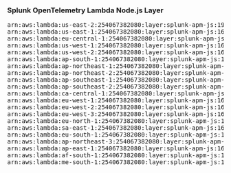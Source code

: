 <h3>Splunk OpenTelemetry Lambda Node.js Layer</h3>

<pre>
arn:aws:lambda:us-east-2:254067382080:layer:splunk-apm-js:197
arn:aws:lambda:us-east-1:254067382080:layer:splunk-apm-js:16
arn:aws:lambda:eu-central-1:254067382080:layer:splunk-apm-js:16
arn:aws:lambda:us-west-1:254067382080:layer:splunk-apm-js:16
arn:aws:lambda:us-west-2:254067382080:layer:splunk-apm-js:16
arn:aws:lambda:ap-south-1:254067382080:layer:splunk-apm-js:16
arn:aws:lambda:ap-northeast-1:254067382080:layer:splunk-apm-js:16
arn:aws:lambda:ap-northeast-2:254067382080:layer:splunk-apm-js:16
arn:aws:lambda:ap-southeast-1:254067382080:layer:splunk-apm-js:16
arn:aws:lambda:ap-southeast-2:254067382080:layer:splunk-apm-js:16
arn:aws:lambda:ca-central-1:254067382080:layer:splunk-apm-js:16
arn:aws:lambda:eu-west-1:254067382080:layer:splunk-apm-js:16
arn:aws:lambda:eu-west-2:254067382080:layer:splunk-apm-js:16
arn:aws:lambda:eu-west-3:254067382080:layer:splunk-apm-js:16
arn:aws:lambda:eu-north-1:254067382080:layer:splunk-apm-js:16
arn:aws:lambda:sa-east-1:254067382080:layer:splunk-apm-js:16
arn:aws:lambda:eu-south-1:254067382080:layer:splunk-apm-js:16
arn:aws:lambda:ap-northeast-3:254067382080:layer:splunk-apm-js:16
arn:aws:lambda:ap-east-1:254067382080:layer:splunk-apm-js:16
arn:aws:lambda:af-south-1:254067382080:layer:splunk-apm-js:16
arn:aws:lambda:me-south-1:254067382080:layer:splunk-apm-js:16
</pre>
